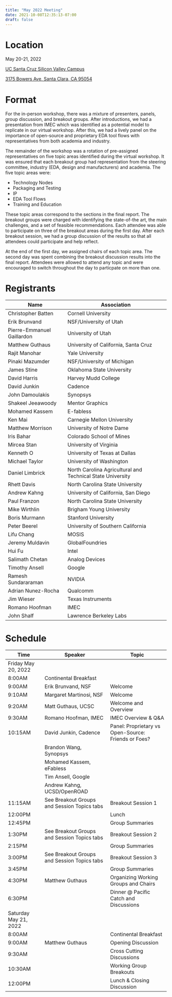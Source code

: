 ```yaml
---
title: "May 2022 Meeting"
date: 2021-10-08T12:35:13-07:00
draft: false
---
```


# Location

May 20-21, 2022

[UC Santa Cruz Silicon Valley Campus](https://siliconvalley.ucsc.edu/)

[3175 Bowers Ave, Santa Clara, CA 95054](https://g.page/ucscext?share)

# Format

For the in-person workshop, there was a mixture of presenters, panels, group
discussion, and breakout groups. After introductions, we had a presentation
from IMEC which was identified as a potential model to replicate in our virtual
workshop. After this, we had a lively panel on the importance of open-source
and proprietary EDA tool flows with representatives from both academia and
industry.

The remainder of the workshop was a rotation of pre-assigned representatives on
five topic areas identified during the virtual workshop. It was ensured that
each breakout group had representation from the steering committee, industry
(EDA, design and manufacturers) and academia. The five topic areas were:
* Technology Nodes
* Packaging and Testing
* IP
* EDA Tool Flows
* Training and Education

These topic areas correspond to the sections in the final report. The breakout
groups were charged with identifying the state-of-the art, the main challenges,
and a set of feasible recommendations. Each attendee was able to participate on
three of the breakout areas during the first day. After each breakout session,
we had a group discussion of the results so that all attendees could
participate and help reflect.

At the end of the first day, we assigned chairs of each topic area. The second
day was spent combining the breakout discussion results into the final report.
Attendees were allowed to attend any topic and were encouraged to switch
throughout the day to particpate on more than one.

# Registrants

 Name | Association
 --- | ---
Christopher	Batten	|	Cornell University
Erik	Brunvand	|	NSF/University of Utah
Pierre-Emmanuel	Gaillardon	|	University of Utah
Matthew	Guthaus	|	University of California, Santa Cruz
Rajit	Manohar	|	Yale University
Pinaki	Mazumder	|	NSF/University of Michigan
James	Stine	|	Oklahoma State University
David	Harris	|	Harvey Mudd College
David	Junkin	|	Cadence
John	Damoulakis	|	Synopsys
Shakeel	Jeeawoody	|	Mentor Graphics
Mohamed	Kassem	|	E-fabless
Ken	Mai	|	Carnegie Mellon University
Matthew	Morrison	|	University of Notre Dame
Iris	Bahar	|	Colorado School of Mines
Mircea	Stan	|	University of Virginia
Kenneth	O	|	University of Texas at Dallas
Michael	Taylor	|	University of Washington
Daniel	Limbrick	|	North Carolina Agricultural and Technical State University
Rhett	Davis	|	North Carolina State University
Andrew	Kahng	|	University of California, San Diego
Paul	Franzon	|	North Carolina State University
Mike	Wirthlin	|	Brigham Young University
Boris	Murmann	|	Stanford University
Peter	Beerel	|	University of Southern California
Lifu	Chang	|	MOSIS
Jeremy	Muldavin	|	GlobalFoundries
Hui	Fu	|	Intel
Salimath	Chetan	|	Analog Devices
Timothy	Ansell	|	Google
Ramesh	Sundararaman	|	NVIDIA
Adrian	Nunez-Rocha	|	Qualcomm
Jim	Wieser	|	Texas Instruments
Romano	Hoofman	|	IMEC
John	Shalf	|	Lawrence Berkeley Labs

# Schedule

Time | Speaker | Topic
--- | --- | ---
Friday May 20, 2022 ||
8:00AM | Continental Breakfast
9:00AM | Erik Brunvand, NSF | Welcome
9:10AM | Margaret Martinosi, NSF | Welcome
9:20AM | Matt Guthaus, UCSC | Welcome and Overview
9:30AM | Romano Hoofman, IMEC | IMEC Overview & Q&A
10:15AM | David Junkin, Cadence | Panel: Proprietary vs Open-Source: Friends or Foes?
 | | Brandon Wang, Synopsys | 
 | | Mohamed Kassem, eFabless | 
 | | Tim Ansell, Google | 
 | | Andrew Kahng, UCSD/OpenROAD |
11:15AM | See Breakout Groups and Session Topics tabs | Breakout Session 1
12:00PM | | Lunch
12:45PM | | Group Summaries
1:30PM  | See Breakout Groups and Session Topics tabs | Breakout Session 2
2:15PM  | | Group Summaries
3:00PM | See Breakout Groups and Session Topics tabs | Breakout Session 3
3:45PM | | Group Summaries
4:30PM | Matthew Guthaus | Organizing Working Groups and Chairs
6:30PM | | Dinner @ Pacific Catch and Discussions
Saturday May 21, 2022 ||
8:00AM | | Continental Breakfast
9:00AM | Matthew Guthaus | Opening Discussion
9:30AM | | Cross Cutting Discussions
10:30AM | | Working Group Breakouts
12:00PM | | Lunch & Closing Discussion

&nbsp;
